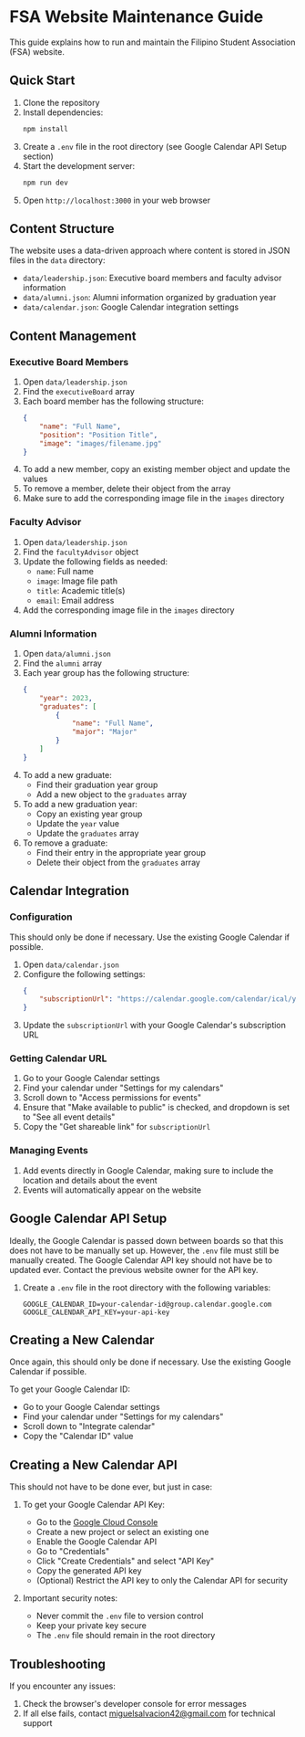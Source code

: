 # FSA Website Maintenance Guide

This guide explains how to run and maintain the Filipino Student Association (FSA) website.

## Quick Start

1. Clone the repository
2. Install dependencies:
    ```bash
    npm install
    ```
3. Create a `.env` file in the root directory (see Google Calendar API Setup section)
4. Start the development server:
    ```bash
    npm run dev
    ```
5. Open `http://localhost:3000` in your web browser

## Content Structure

The website uses a data-driven approach where content is stored in JSON files in the `data` directory:

- `data/leadership.json`: Executive board members and faculty advisor information
- `data/alumni.json`: Alumni information organized by graduation year
- `data/calendar.json`: Google Calendar integration settings

## Content Management

### Executive Board Members

1. Open `data/leadership.json`
2. Find the `executiveBoard` array
3. Each board member has the following structure:
    ```json
    {
        "name": "Full Name",
        "position": "Position Title",
        "image": "images/filename.jpg"
    }
    ```
4. To add a new member, copy an existing member object and update the values
5. To remove a member, delete their object from the array
6. Make sure to add the corresponding image file in the `images` directory

### Faculty Advisor

1. Open `data/leadership.json`
2. Find the `facultyAdvisor` object
3. Update the following fields as needed:
    - `name`: Full name
    - `image`: Image file path
    - `title`: Academic title(s)
    - `email`: Email address
4. Add the corresponding image file in the `images` directory

### Alumni Information

1. Open `data/alumni.json`
2. Find the `alumni` array
3. Each year group has the following structure:
    ```json
    {
        "year": 2023,
        "graduates": [
            {
                "name": "Full Name",
                "major": "Major"
            }
        ]
    }
    ```
4. To add a new graduate:
    - Find their graduation year group
    - Add a new object to the `graduates` array
5. To add a new graduation year:
    - Copy an existing year group
    - Update the `year` value
    - Update the `graduates` array
6. To remove a graduate:
    - Find their entry in the appropriate year group
    - Delete their object from the `graduates` array

## Calendar Integration

### Configuration

This should only be done if necessary. Use the existing Google Calendar if possible.

1. Open `data/calendar.json`
2. Configure the following settings:
    ```json
    {
        "subscriptionUrl": "https://calendar.google.com/calendar/ical/your-calendar-id/basic.ics"
    }
    ```
3. Update the `subscriptionUrl` with your Google Calendar's subscription URL

### Getting Calendar URL

1. Go to your Google Calendar settings
2. Find your calendar under "Settings for my calendars"
3. Scroll down to "Access permissions for events"
4. Ensure that "Make available to public" is checked, and dropdown is set to "See all event details"
5. Copy the "Get shareable link" for `subscriptionUrl`

### Managing Events

1. Add events directly in Google Calendar, making sure to include the location and details about the event
2. Events will automatically appear on the website

## Google Calendar API Setup

Ideally, the Google Calendar is passed down between boards so that this does not have to be manually set up. However, the `.env` file must still be manually created. The Google Calendar API key should not have be to updated ever. Contact the previous website owner for the API key.

1. Create a `.env` file in the root directory with the following variables:
    ```
    GOOGLE_CALENDAR_ID=your-calendar-id@group.calendar.google.com
    GOOGLE_CALENDAR_API_KEY=your-api-key
    ```

## Creating a New Calendar

Once again, this should only be done if necessary. Use the existing Google Calendar if possible.

To get your Google Calendar ID:

- Go to your Google Calendar settings
- Find your calendar under "Settings for my calendars"
- Scroll down to "Integrate calendar"
- Copy the "Calendar ID" value

## Creating a New Calendar API

This should not have to be done ever, but just in case:

1. To get your Google Calendar API Key:

    - Go to the [Google Cloud Console](https://console.cloud.google.com)
    - Create a new project or select an existing one
    - Enable the Google Calendar API
    - Go to "Credentials"
    - Click "Create Credentials" and select "API Key"
    - Copy the generated API key
    - (Optional) Restrict the API key to only the Calendar API for security

2. Important security notes:
    - Never commit the `.env` file to version control
    - Keep your private key secure
    - The `.env` file should remain in the root directory

## Troubleshooting

If you encounter any issues:

1. Check the browser's developer console for error messages
2. If all else fails, contact miguelsalvacion42@gmail.com for technical support